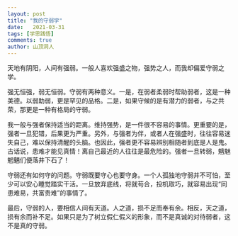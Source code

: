 ```yaml
---
layout: post
title: "我的守弱学"
date:   2021-03-31
tags: [学思践悟]
comments: true
author: 山顶洞人
---
```



天地有阴阳，人间有强弱。一般人喜欢强盛之物，强势之人，而我却偏爱守弱之学。

强无恒强，弱无恒弱。守弱有两种意义。一是，在弱者柔弱时帮助弱者，这是一种美德。以弱助弱，更是罕见的品格。二是，如果守候的是有潜力的弱者，与之共荣，那更是一种有格局的守弱。

我一般与强者保持适当的距离。维持强势，是一件很不容易的事情。更重要的是，强者一旦犯错，后果更为严重。另外，与强者为伴，或者人在强盛时，往往容易迷失自己，难以保持清醒的头脑。也因此，强者更不容易辨别相随者到底是人是鬼。古话说，患难才能见真情！离自己最近的人往往是最危险的。强者一旦转弱，魑魅魍魉们便落井下石了！

守弱还有如何守的问题。守弱既要守心也要守身。一个人孤独地守弱并不可怕，至少可以安心睡觉踏实干活。一旦放弃底线，将就苟合，投机取巧，就容易出现“同患难易，共富贵难”的事情了。

最后，守弱的人，要相信人间有天道。人之道，损不足而奉有余。相反，天之道，损有余而补不足。如果只是为了树立假仁假义的形象，而不是真诚的对待弱者，这不是真的守弱。